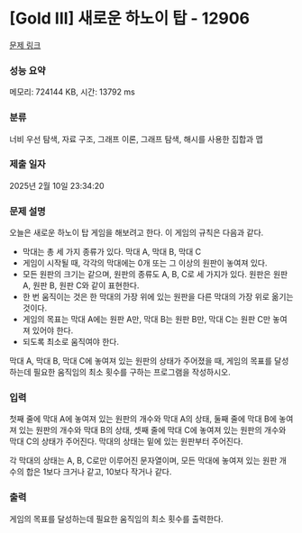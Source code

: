 # [Gold III] 새로운 하노이 탑 - 12906 

[문제 링크](https://www.acmicpc.net/problem/12906) 

### 성능 요약

메모리: 724144 KB, 시간: 13792 ms

### 분류

너비 우선 탐색, 자료 구조, 그래프 이론, 그래프 탐색, 해시를 사용한 집합과 맵

### 제출 일자

2025년 2월 10일 23:34:20

### 문제 설명

<p>오늘은 새로운 하노이 탑 게임을 해보려고 한다. 이 게임의 규칙은 다음과 같다.</p>

<ul>
	<li>막대는 총 세 가지 종류가 있다. 막대 A, 막대 B, 막대 C</li>
	<li>게임이 시작될 때, 각각의 막대에는 0개 또는 그 이상의 원판이 놓여져 있다.</li>
	<li>모든 원판의 크기는 같으며, 원판의 종류도 A, B, C로 세 가지가 있다. 원판은 원판 A, 원판 B, 원판 C와 같이 표현한다.</li>
	<li>한 번 움직이는 것은 한 막대의 가장 위에 있는 원판을 다른 막대의 가장 위로 옮기는 것이다.</li>
	<li>게임의 목표는 막대 A에는 원판 A만, 막대 B는 원판 B만, 막대 C는 원판 C만 놓여져 있어야 한다.</li>
	<li>되도록 최소로 움직여야 한다.</li>
</ul>

<p>막대 A, 막대 B, 막대 C에 놓여져 있는 원판의 상태가 주어졌을 때, 게임의 목표를 달성하는데 필요한 움직임의 최소 횟수를 구하는 프로그램을 작성하시오.</p>

### 입력 

 <p>첫째 줄에 막대 A에 놓여져 있는 원판의 개수와 막대 A의 상태, 둘째 줄에 막대 B에 놓여져 있는 원판의 개수와 막대 B의 상태, 셋째 줄에 막대 C에 놓여져 있는 원판의 개수와 막대 C의 상태가 주어진다. 막대의 상태는 밑에 있는 원판부터 주어진다.</p>

<p>각 막대의 상태는 A, B, C로만 이루어진 문자열이며, 모든 막대에 놓여져 있는 원판 개수의 합은 1보다 크거나 같고, 10보다 작거나 같다.</p>

### 출력 

 <p>게임의 목표를 달성하는데 필요한 움직임의 최소 횟수를 출력한다.</p>

